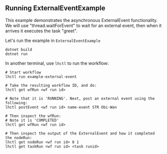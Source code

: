 ## Running ExternalEventExample

This example demonstrates the asynchronous ExternalEvent functionality.
We will use "thread.waitForEvent" to wait for an external event, then when it arrives
it executes the task "greet".

Let's run the example in `ExternalEventExample`

```
dotnet build
dotnet run
```

In another terminal, use `lhctl` to run the workflow:

```
# Start workflow
lhctl run example-external-event

# Take the resulting workflow ID, and do:
lhctl get wfRun <wf run id>

# Note that it is 'RUNNING'. Next, post an external event using the following:
lhctl postEvent <wf run id> name-event STR Obi-Wan

# Then inspect the wfRun:
# Note it is 'COMPLETED'
lhctl get wfRun <wf run id>

# Then inspect the output of the ExternalEvent and how it completed the nodeRun:
lhctl get nodeRun <wf run id> 0 1
lhctl get taskRun <wf run id> <task runid>
```
